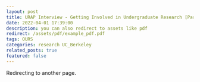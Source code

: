 ```yaml
---
layout: post
title: URAP Interview - Getting Involved in Undergraduate Research [Part 2]
date: 2022-04-01 17:39:00
description: you can also redirect to assets like pdf
redirect: /assets/pdf/example_pdf.pdf
tags: OURS
categories: research UC_Berkeley
related_posts: true
featured: false
---
```


Redirecting to another page.
